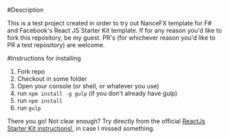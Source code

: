 #Description

This is a test project created in order to try out NanceFX template for F# and Facebook's React JS Starter Kit template.
If for any reason you'd like to fork this repository, be my guest.
PR's (for whichever reason you'd like to PR a test repository) are welcome.

#Instructions for installing
1. Fork repo
2. Checkout in some folder
3. Open your console (or shell, or whatever you use)
4. run `npm install -g gulp` (if you don't already have gulp)
5. run `npm install`
6. run `gulp`

There you go!
Not clear enough? Try directly from the official [ReactJs Starter Kit instructions!](https://github.com/kriasoft/react-starter-kit#readme), in case I missed something.
